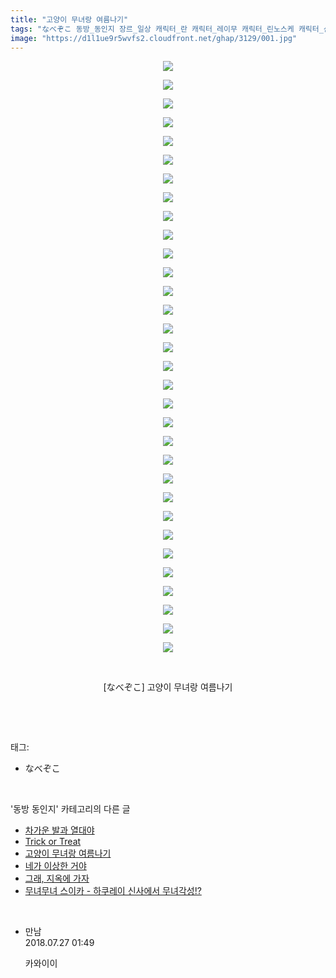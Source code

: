 ```yaml
---
title: "고양이 무녀랑 여름나기"
tags: "なべぞこ 동방_동인지 장르_일상 캐릭터_란 캐릭터_레이무 캐릭터_린노스케 캐릭터_신묘마루 캐릭터_유카리 캐릭터_첸"
image: "https://d1l1ue9r5wvfs2.cloudfront.net/ghap/3129/001.jpg"
---
```

<div class="article">
<p style="text-align: center; clear: none; float: none;"><img src="{{ site.imgserver9 }}/ghap/3129/001.jpg"/></p>
<p style="text-align: center; clear: none; float: none;"><img src="{{ site.imgserver9 }}/ghap/3129/002.jpg"/></p>
<p style="text-align: center; clear: none; float: none;"><img src="{{ site.imgserver9 }}/ghap/3129/003.jpg"/></p>
<p style="text-align: center; clear: none; float: none;"><img src="{{ site.imgserver9 }}/ghap/3129/004.jpg"/></p>
<p style="text-align: center; clear: none; float: none;"><img src="{{ site.imgserver9 }}/ghap/3129/005.jpg"/></p>
<p style="text-align: center; clear: none; float: none;"><img src="{{ site.imgserver9 }}/ghap/3129/006.jpg"/></p>
<p style="text-align: center; clear: none; float: none;"><img src="{{ site.imgserver9 }}/ghap/3129/007.jpg"/></p>
<p style="text-align: center; clear: none; float: none;"><img src="{{ site.imgserver9 }}/ghap/3129/008.jpg"/></p>
<p style="text-align: center; clear: none; float: none;"><img src="{{ site.imgserver9 }}/ghap/3129/009.jpg"/></p>
<p style="text-align: center; clear: none; float: none;"><img src="{{ site.imgserver9 }}/ghap/3129/010.jpg"/></p>
<p style="text-align: center; clear: none; float: none;"><img src="{{ site.imgserver9 }}/ghap/3129/011.jpg"/></p>
<p style="text-align: center; clear: none; float: none;"><img src="{{ site.imgserver9 }}/ghap/3129/012.jpg"/></p>
<p style="text-align: center; clear: none; float: none;"><img src="{{ site.imgserver9 }}/ghap/3129/013.jpg"/></p>
<p style="text-align: center; clear: none; float: none;"><img src="{{ site.imgserver9 }}/ghap/3129/014.jpg"/></p>
<p style="text-align: center; clear: none; float: none;"><img src="{{ site.imgserver9 }}/ghap/3129/015.jpg"/></p>
<p style="text-align: center; clear: none; float: none;"><img src="{{ site.imgserver9 }}/ghap/3129/016.jpg"/></p>
<p style="text-align: center; clear: none; float: none;"><img src="{{ site.imgserver9 }}/ghap/3129/017.jpg"/></p>
<p style="text-align: center; clear: none; float: none;"><img src="{{ site.imgserver9 }}/ghap/3129/018.jpg"/></p>
<p style="text-align: center; clear: none; float: none;"><img src="{{ site.imgserver9 }}/ghap/3129/019.jpg"/></p>
<p style="text-align: center; clear: none; float: none;"><img src="{{ site.imgserver9 }}/ghap/3129/020.jpg"/></p>
<p style="text-align: center; clear: none; float: none;"><img src="{{ site.imgserver9 }}/ghap/3129/021.jpg"/></p>
<p style="text-align: center; clear: none; float: none;"><img src="{{ site.imgserver9 }}/ghap/3129/022.jpg"/></p>
<p style="text-align: center; clear: none; float: none;"><img src="{{ site.imgserver9 }}/ghap/3129/023.jpg"/></p>
<p style="text-align: center; clear: none; float: none;"><img src="{{ site.imgserver9 }}/ghap/3129/024.jpg"/></p>
<p style="text-align: center; clear: none; float: none;"><img src="{{ site.imgserver9 }}/ghap/3129/025.jpg"/></p>
<p style="text-align: center; clear: none; float: none;"><img src="{{ site.imgserver9 }}/ghap/3129/026.jpg"/></p>
<p style="text-align: center; clear: none; float: none;"><img src="{{ site.imgserver9 }}/ghap/3129/027.jpg"/></p>
<p style="text-align: center; clear: none; float: none;"><img src="{{ site.imgserver9 }}/ghap/3129/028.jpg"/></p>
<p style="text-align: center; clear: none; float: none;"><img src="{{ site.imgserver9 }}/ghap/3129/029.jpg"/></p>
<p style="text-align: center; clear: none; float: none;"><img src="{{ site.imgserver9 }}/ghap/3129/030.jpg"/></p>
<p style="text-align: center; clear: none; float: none;"><img src="{{ site.imgserver9 }}/ghap/3129/031.jpg"/></p>
<p style="text-align: center; clear: none; float: none;"><img src="{{ site.imgserver9 }}/ghap/3129/032.jpg"/></p>
<p style="text-align: center; clear: none; float: none;"><br/></p>
<p style="text-align: center; clear: none; float: none;">[なべぞこ] 고양이 무녀랑 여름나기</p>
<p><br/></p>
</div><br/>
<div class="tagTrail">
<p>태그: </p>
<ul>
<li>なべぞこ</li>
</ul>
</div><br/>
<div class="another">
<p>'동방 동인지' 카테고리의 다른 글</p>
<ul>
<li><a href="/ghap_3131">차가운 발과 열대야</a></li>
<li><a href="/ghap_3130">Trick or Treat</a></li>
<li><a href="/ghap_3129">고양이 무녀랑 여름나기</a></li>
<li><a href="/ghap_3128">네가 이상한 거야</a></li>
<li><a href="/ghap_3116">그래, 지옥에 가자</a></li>
<li><a href="/ghap_3115">무녀무녀 스이카 - 하쿠레이 신사에서 무녀각성!?</a></li>
</ul>
</div><br/>
<div class="cb_module cb_fluid">
<div class="cb_wrt cb_profile">
<div class="comment">
<ul>
<li class="cb_thumb_off" id="comment15294498">
<div class="cb_comment_area">
<div class="cb_info_area">
<div class="cb_section">
<span class="cb_nick_name">만남</span>
</div>
<div class="cb_section">
<span class="cb_date">2018.07.27 01:49 </span>
</div>
</div>
<div class="cb_dsc_comment">
<p class="cb_dsc">
											카와이이
										</p>
</div>
</div></li>
</ul>
</div>
</div><!-- commentList close -->
</div><br/>
